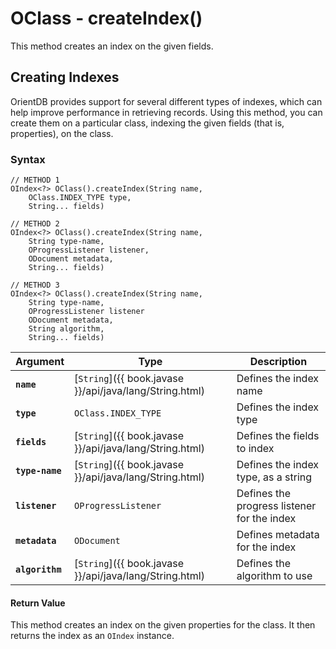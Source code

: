 
# OClass - createIndex()

This method creates an index on the given fields.

## Creating Indexes

OrientDB provides support for several different types of indexes, which can help improve performance in retrieving records.  Using this method, you can create them on a particular class, indexing the given fields (that is, properties), on the class.


### Syntax

```
// METHOD 1
OIndex<?> OClass().createIndex(String name,
	OClass.INDEX_TYPE type,
	String... fields)

// METHOD 2
OIndex<?> OClass().createIndex(String name, 
	String type-name, 
	OProgressListener listener,
	ODocument metadata, 
	String... fields)

// METHOD 3
OIndex<?> OClass().createIndex(String name, 
	String type-name,
	OProgressListener listener
	ODocument metadata,
	String algorithm,
	String... fields)
```

| Argument | Type | Description |
|---|---|---|
| **`name`** | [`String`]({{ book.javase }}/api/java/lang/String.html) | Defines the index name |
| **`type`** | `OClass.INDEX_TYPE` | Defines the index type |
| **`fields`** | [`String`]({{ book.javase }}/api/java/lang/String.html) | Defines the fields to index |
| **`type-name`** | [`String`]({{ book.javase }}/api/java/lang/String.html) | Defines the index type, as a string |
| **`listener`** | `OProgressListener` | Defines the progress listener for the index |
| **`metadata`** | `ODocument` | Defines metadata for the index |
| **`algorithm`** | [`String`]({{ book.javase }}/api/java/lang/String.html) | Defines the algorithm to use |


#### Return Value

This method creates an index on the given properties for the class.  It then returns the index as an `OIndex` instance.
